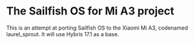 # The Sailfish OS for Mi A3 project

This is an attempt at porting Sailfish OS to the Xiaomi Mi A3, codenamed laurel_sprout. It will use Hybris 17.1 as a base.
